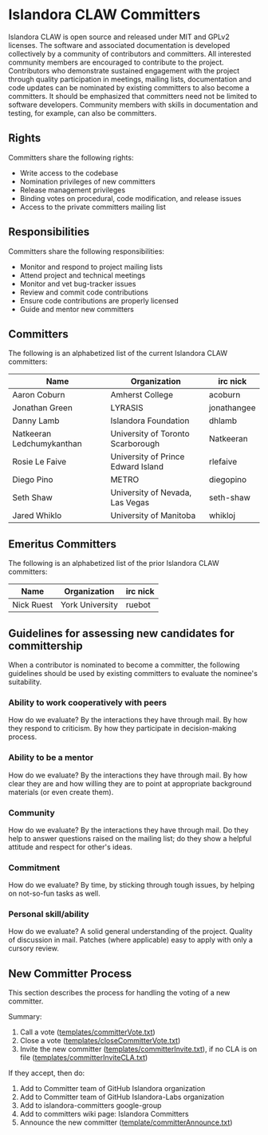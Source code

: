 # Islandora CLAW Committers

Islandora CLAW is open source and released under MIT and GPLv2 licenses. The software and associated documentation is developed collectively by a community of contributors and committers. All interested community members are encouraged to contribute to the project. Contributors who demonstrate sustained engagement with the project through quality participation in meetings, mailing lists, documentation and code updates can be nominated by existing committers to also become a committers. It should be emphasized that committers need not be limited to software developers. Community members with skills in documentation and testing, for example, can also be committers.

## Rights

Committers share the following rights:

* Write access to the codebase
* Nomination privileges of new committers
* Release management privileges
* Binding votes on procedural, code modification, and release issues
* Access to the private committers mailing list

## Responsibilities

Committers share the following responsibilities:

* Monitor and respond to project mailing lists
* Attend project and technical meetings
* Monitor and vet bug-tracker issues
* Review and commit code contributions
* Ensure code contributions are properly licensed
* Guide and mentor new committers

## Committers

The following is an alphabetized list of the current Islandora CLAW committers:

| Name                        | Organization                      | irc nick    |
|-----------------------------|-----------------------------------|-------------|
| Aaron Coburn                | Amherst College                   | acoburn     |
| Jonathan Green              | LYRASIS                           | jonathangee |
| Danny Lamb                  | Islandora Foundation              | dhlamb      |
| Natkeeran Ledchumykanthan   | University of Toronto Scarborough | Natkeeran   |
| Rosie Le Faive              | University of Prince Edward Island| rlefaive    |
| Diego Pino                  | METRO                             | diegopino   |
| Seth Shaw                   | University of Nevada, Las Vegas   | seth-shaw   |
| Jared Whiklo                | University of Manitoba            | whikloj     |

## Emeritus Committers

The following is an alphabetized list of the prior Islandora CLAW committers:

| Name                        | Organization                      | irc nick    |
|-----------------------------|-----------------------------------|-------------|
| Nick Ruest                  | York University                   | ruebot      |


## Guidelines for assessing new candidates for committership

When a contributor is nominated to become a committer, the following guidelines should be used by existing committers to evaluate the nominee's suitability.

### Ability to work cooperatively with peers

How do we evaluate? By the interactions they have through mail. By how they respond to criticism. By how they participate in decision-making process.

### Ability to be a mentor

How do we evaluate? By the interactions they have through mail. By how clear they are and how willing they are to point at appropriate background materials (or even create them).

### Community

How do we evaluate? By the interactions they have through mail. Do they help to answer questions raised on the mailing list; do they show a helpful attitude and respect for other's ideas.

### Commitment

How do we evaluate? By time, by sticking through tough issues, by helping on not-so-fun tasks as well.

### Personal skill/ability

How do we evaluate? A solid general understanding of the project. Quality of discussion in mail. Patches (where applicable) easy to apply with only a cursory review.

## New Committer Process

This section describes the process for handling the voting of a new committer.

Summary:

1. Call a vote ([templates/committerVote.txt](https://raw.githubusercontent.com/Islandora-CLAW/CLAW/master/docs/contributing/templates/committerVote.txt))
2. Close a vote ([templates/closeCommitterVote.txt](https://raw.githubusercontent.com/Islandora-CLAW/CLAW/master/docs/contributing/templates/closeCommitterVote.txt))
3. Invite the new committer ([templates/committerInvite.txt](https://raw.githubusercontent.com/Islandora-CLAW/CLAW/master/docs/contributing/templates/committerInvite.txt)), if no CLA is on file ([templates/committerInviteCLA.txt](https://raw.githubusercontent.com/Islandora-CLAW/CLAW/master/docs/contributing/templates/committerInviteCLA.txt))

If they accept, then do:

1. Add to Committer team of GitHub Islandora organization
2. Add to Committer team of GitHub Islandora-Labs organization
3. Add to islandora-committers google-group
4. Add to committers wiki page: Islandora Committers 
5. Announce the new committer ([template/committerAnnounce.txt](https://raw.githubusercontent.com/Islandora-CLAW/CLAW/master/docs/contributing/templates/committerAnnounce.txt))
